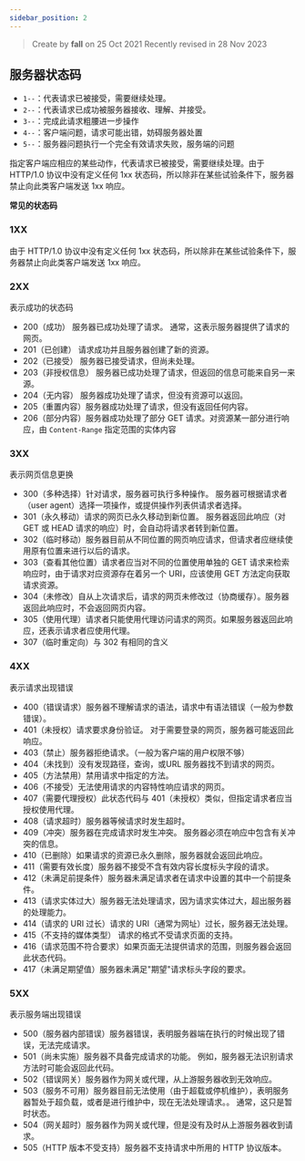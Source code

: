 ```yaml
---
sidebar_position: 2
---
```


> Create by **fall** on 25 Oct 2021
> Recently revised in 28 Nov 2023

## 服务器状态码

- `1--`：代表请求已被接受，需要继续处理。
- `2--`：代表请求已成功被服务器接收、理解、并接受。
- `3--`：完成此请求粗腰进一步操作
- `4--`：客户端问题，请求可能出错，妨碍服务器处置
- `5--`：服务器问题执行一个完全有效请求失败，服务端的问题

指定客户端应相应的某些动作，代表请求已被接受，需要继续处理。由于 HTTP/1.0 协议中没有定义任何 1xx 状态码，所以除非在某些试验条件下，服务器禁止向此类客户端发送 1xx 响应。

**常见的状态码**

### 1XX

由于 HTTP/1.0 协议中没有定义任何 1xx 状态码，所以除非在某些试验条件下，服务器禁止向此类客户端发送 1xx 响应。

### 2XX

表示成功的状态码

- 200（成功） 服务器已成功处理了请求。 通常，这表示服务器提供了请求的网页。
- 201（已创建） 请求成功并且服务器创建了新的资源。
- 202（已接受） 服务器已接受请求，但尚未处理。
- 203（非授权信息） 服务器已成功处理了请求，但返回的信息可能来自另一来源。
- 204（无内容） 服务器成功处理了请求，但没有资源可以返回。
- 205（重置内容）服务器成功处理了请求，但没有返回任何内容。
- 206（部分内容）服务器成功处理了部分 GET 请求。对资源某一部分进行响应，由 `Content-Range` 指定范围的实体内容

### 3XX

表示网页信息更换

- 300（多种选择）针对请求，服务器可执行多种操作。 服务器可根据请求者（user agent）选择一项操作，或提供操作列表供请求者选择。 
- 301（永久移动）请求的网页已永久移动到新位置。 服务器返回此响应（对 GET 或 HEAD 请求的响应）时，会自动将请求者转到新位置。
- 302（临时移动）服务器目前从不同位置的网页响应请求，但请求者应继续使用原有位置来进行以后的请求。
- 303（查看其他位置）请求者应当对不同的位置使用单独的 GET 请求来检索响应时，由于请求对应资源存在着另一个 URI，应该使用 GET 方法定向获取请求资源。
- 304（未修改）自从上次请求后，请求的网页未修改过（协商缓存）。服务器返回此响应时，不会返回网页内容。
- 305（使用代理）请求者只能使用代理访问请求的网页。如果服务器返回此响应，还表示请求者应使用代理。
- 307（临时重定向）与 302 有相同的含义

### 4XX

表示请求出现错误

- 400（错误请求）服务器不理解请求的语法，请求中有语法错误（一般为参数错误）。
- 401（未授权）请求要求身份验证。 对于需要登录的网页，服务器可能返回此响应。
- 403（禁止）服务器拒绝请求。（一般为客户端的用户权限不够）
- 404（未找到）没有发现路径，查询，或URL 服务器找不到请求的网页。
- 405（方法禁用）禁用请求中指定的方法。 
- 406（不接受）无法使用请求的内容特性响应请求的网页。
- 407（需要代理授权）此状态代码与 401（未授权）类似，但指定请求者应当授权使用代理。 
- 408（请求超时）服务器等候请求时发生超时。 
- 409（冲突）服务器在完成请求时发生冲突。 服务器必须在响应中包含有关冲突的信息。 
- 410（已删除）如果请求的资源已永久删除，服务器就会返回此响应。
- 411（需要有效长度）服务器不接受不含有效内容长度标头字段的请求。
- 412（未满足前提条件）服务器未满足请求者在请求中设置的其中一个前提条件。
- 413（请求实体过大）服务器无法处理请求，因为请求实体过大，超出服务器的处理能力。
- 414（请求的 URI 过长）请求的 URI（通常为网址）过长，服务器无法处理。
- 415（不支持的媒体类型） 请求的格式不受请求页面的支持。 
- 416（请求范围不符合要求）如果页面无法提供请求的范围，则服务器会返回此状态代码。
- 417（未满足期望值）服务器未满足"期望"请求标头字段的要求。 

### 5XX

表示服务端出现错误

- 500（服务器内部错误）服务器错误，表明服务器端在执行的时候出现了错误，无法完成请求。 
- 501（尚未实施）服务器不具备完成请求的功能。 例如，服务器无法识别请求方法时可能会返回此代码。 
- 502（错误网关）服务器作为网关或代理，从上游服务器收到无效响应。 
- 503（服务不可用）服务器目前无法使用（由于超载或停机维护），表明服务器暂处于超负载，或者是进行维护中，现在无法处理请求。。 通常，这只是暂时状态。 
- 504（网关超时）服务器作为网关或代理，但是没有及时从上游服务器收到请求。 
- 505（HTTP 版本不受支持）服务器不支持请求中所用的 HTTP 协议版本。 

